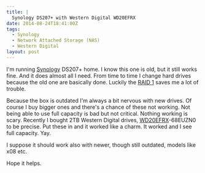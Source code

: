```yaml
---
title: |
  Synology DS207+ with Western Digital WD20EFRX
date: 2014-08-24T18:41:00Z
tags:
  - Synology
  - Network Attached Storage (NAS)
  - Western Digital
layout: post
---
```

I'm running [Synology][1] DS207+ home. I know this one is old, but it still works fine. And it does almost all I need. From time to time I change hard drives because the old one are basically done. Luckily the [RAID 1][2] saves me a lot of trouble.

<!-- excerpt -->

Because the box is outdated I'm always a bit nervous with new drives. Of course I buy bigger ones and there's a chance of these not working. Not being able to use full capacity is bad but not critical. Nothing working is scary. Recently I bought 2TB Western Digital drives, [WD20EFRX][3]-68EUZN0 to be precise. Put these in and it worked like a charm. It worked and I see full capacity. Yay.

I suppose it should work also with newer, though still outdated, models like x08 etc.

Hope it helps.  

[1]: https://www.synology.com/en-global/
[2]: http://en.wikipedia.org/wiki/Standard_RAID_levels#RAID_1
[3]: http://wdc.com/global/products/specs/?driveID=1086&language=1